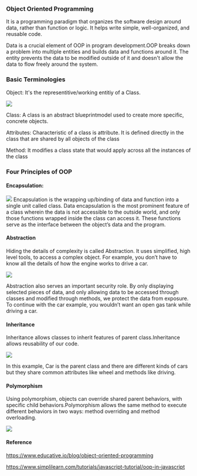 ### Object Oriented Programming
It is a programming paradigm that organizes the software design around data, rather than function or logic. It helps write simple, well-organized, and reusable code.

Data is a crucial element of OOP in program development.OOP breaks down a problem into multiple entities and builds data and functions around it. The entity prevents the data to be modified outside of it and doesn't allow the data to flow freely around the system.

### Basic Terminologies

Object: It's the representitive/working entitiy of a Class.

![](https://media-exp1.licdn.com/dms/image/C5612AQHdN_QHOmmYSQ/article-cover_image-shrink_720_1280/0/1596265663985?e=1633564800&v=beta&t=U6_neTKUOWBF5TBwetxRxOfGiybbB-Jkj-UWPpIMnDg)

Class: A class is an abstract blueprintmodel used to create more specific, concrete objects.

Attributes: Characteristic of a class is attribute. It is defined directly in the class that are shared by all objects of the class

Method: It modifies a class state that would apply across all the instances of the class

### Four Principles of OOP

#### Encapsulation:
![](https://www.educative.io/cdn-cgi/image/f=auto,fit=contain,w=1800/api/page/4792707659595776/image/download/5229512913584128)
Encapsulation is the wrapping up/binding of data and function into a single unit called class. Data encapsulation is the most prominent feature of a class wherein the data is not accessible to the outside world, and only those functions wrapped inside the class can access it. These functions serve as the interface between the object’s data and the program. 
#### Abstraction
Hiding the details of complexity is called Abstraction. It uses simplified, high level tools, to access a complex object.
For example, you don’t have to know all the details of how the engine works to drive a car.

![](https://www.educative.io/cdn-cgi/image/f=auto,fit=contain,w=1800/api/page/4792707659595776/image/download/5107346863816704)

Abstraction also serves an important security role. By only displaying selected pieces of data, and only allowing data to be accessed through classes and modified through methods, we protect the data from exposure. To continue with the car example, you wouldn’t want an open gas tank while driving a car.

#### Inheritance
Inheritance allows classes to inherit features of parent class.Inheritance allows reusability of our code.

![](https://lh3.googleusercontent.com/proxy/mHPpeLVVDNRRG1cH73a3UgjMLFmrm9cBKt7YsRXArgrhfx_6xWr952pmBWIf8ANt_mSpEqM7GtocNbx34GW98uFuBL9bfNceM55T3ZY8oh5U8nuK22af)

In this example, Car is the parent class and there are different kinds of cars but they share common attributes like wheel and methods like driving.

#### Polymorphism
Using polymorphism, objects can override shared parent behaviors, with specific child behaviors.Polymorphism allows the same method to execute different behaviors in two ways: method overriding and method overloading.

![](https://1.bp.blogspot.com/-wqVe0WhPgwM/XCzrPSf3BUI/AAAAAAAAClc/vODjMtGbDrEmGwH5spxuPQ476jJ7VeYNQCEwYBhgL/s1600/Screenshot%2B%2528254%2529.png)

#### Reference
https://www.educative.io/blog/object-oriented-programming

https://www.simplilearn.com/tutorials/javascript-tutorial/oop-in-javascript